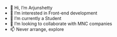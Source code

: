 - 👋 Hi, I’m Arjunshetty
- 👀 I’m interested in  Front-end development
- 🌱 I’m currently a Student
- 💞️ I’m looking to collaborate with MNC companies
- 📫 Never arrange, explore

<!---
Arjunshetty20/Arjunshetty20 is a ✨ special ✨ repository because its `README.md` (this file) appears on your GitHub profile.
You can click the Preview link to take a look at your changes.
--->
